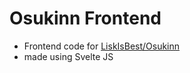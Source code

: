 # Osukinn Frontend
- Frontend code for [LiskIsBest/Osukinn](https://github.com/LiskIsBest/Osukinn)
- made using Svelte JS